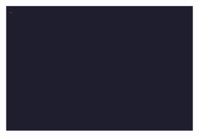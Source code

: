 <div align="justify">
    <picture>
        <img alt="README Terminal Gif" src="output.gif">
    </picture>
</div>
